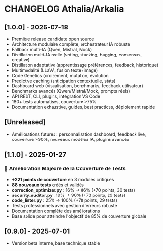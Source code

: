 # CHANGELOG Athalia/Arkalia

## [1.0.0] - 2025-07-18
- Première release candidate open source
- Architecture modulaire complète, orchestrateur IA robuste
- Fallback multi-IA (Qwen, Mistral, Mock)
- Distillation multi-IA réelle (voting, stacking, bagging, consensus, creative)
- Distillation adaptative (apprentissage préférences, feedback, historique)
- Multimodalité (LLaVA, fusion texte+image)
- Code Genetics (croisement, mutation, évolution)
- Predictive caching (anticipation contextuelle, stats)
- Dashboard web (visualisation, benchmarks, feedback utilisateur)
- Benchmarks avancés (Qwen/Mistral/Mock, prompts réels)
- API REST, CLI, plugins, intégration VS Code
- 180+ tests automatisés, couverture >75%
- Documentation exhaustive, guides, best practices, déploiement rapide

## [Unreleased]
- Améliorations futures : personnalisation dashboard, feedback live, couverture >90%, nouveaux modèles IA, plugins avancés

## [1.1.0] - 2025-01-27
### 🚀 **Amélioration Majeure de la Couverture de Tests**
- **+221 points de couverture** en 3 modules critiques
- **88 nouveaux tests** créés et validés
- **correction_optimizer.py** : 16% → 86% (+70 points, 30 tests)
- **security_auditor.py** : 19% → 90% (+73 points, 29 tests)
- **code_linter.py** : 25% → 100% (+78 points, 29 tests)
- Tests professionnels avec gestion d'erreurs robuste
- Documentation complète des améliorations
- Base solide pour atteindre l'objectif de 85% de couverture globale

## [0.9.0] - 2025-07-01
- Version beta interne, base technique stable 